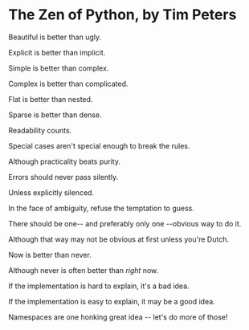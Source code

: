 # The Zen of Python, by Tim Peters

Beautiful is better than ugly.

Explicit is better than implicit.

Simple is better than complex.

Complex is better than complicated.

Flat is better than nested.

Sparse is better than dense.

Readability counts.

Special cases aren't special enough to break the 
rules.

Although practicality beats purity.

Errors should never pass silently.

Unless explicitly silenced.

In the face of ambiguity, refuse the temptation 
to guess.

There should be one-- and preferably only one 
--obvious way to do it.

Although that way may not be obvious at first 
unless you're Dutch.

Now is better than never.

Although never is often better than *right* now.

If the implementation is hard to explain, it's a bad idea.

If the implementation is easy to explain, it may be a good idea.

Namespaces are one honking great idea -- let's do more of those!